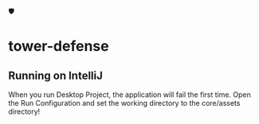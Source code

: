 🛡 
# tower-defense 

## Running on IntelliJ
When you run Desktop Project, the application will fail the first time. Open the Run Configuration and set the working directory to the core/assets directory!

